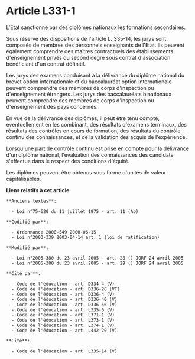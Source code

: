 # Article L331-1

L'Etat sanctionne par des diplômes nationaux les formations secondaires. 

Sous réserve des dispositions de l'article L. 335-14, les jurys sont composés de membres des personnels enseignants de
l'Etat. Ils peuvent également comprendre des maîtres contractuels des établissements d'enseignement privés du second degré
sous contrat d'association bénéficiant d'un contrat définitif. 

Les jurys des examens conduisant à la délivrance du diplôme national du brevet option internationale et du baccalauréat
option internationale peuvent comprendre des membres de corps d'inspection ou d'enseignement étrangers. Les jurys des
baccalauréats binationaux peuvent comprendre des membres de corps d'inspection ou d'enseignement des pays concernés. 

En vue de la délivrance des diplômes, il peut être tenu compte, éventuellement en les combinant, des résultats d'examens
terminaux, des résultats des contrôles en cours de formation, des résultats du contrôle continu des connaissances, et de la
validation des acquis de l'expérience. 

Lorsqu'une part de contrôle continu est prise en compte pour la délivrance d'un diplôme national, l'évaluation des
connaissances des candidats s'effectue dans le respect des conditions d'équité. 

Les diplômes peuvent être obtenus sous forme d'unités de valeur capitalisables.

**Liens relatifs à cet article**

	**Anciens textes**:

	  - Loi n°75-620 du 11 juillet 1975 - art. 11 (Ab)

	**Codifié par**:

	  - Ordonnance 2000-549 2000-06-15
	  - Loi n°2003-339 2003-04-14 art. 1 (loi de ratification)

	**Modifié par**:

	  - Loi n°2005-380 du 23 avril 2005 - art. 28 () JORF 24 avril 2005
	  - Loi n°2005-380 du 23 avril 2005 - art. 29 () JORF 24 avril 2005

	**Cité par**:

	  - Code de l'éducation - art. D334-4 (V)
	  - Code de l'éducation - art. D336-28 (VT)
	  - Code de l'éducation - art. D336-4 (V)
	  - Code de l'éducation - art. D336-40 (V)
	  - Code de l'éducation - art. D336-56 (V)
	  - Code de l'éducation - art. L335-6 (V)
	  - Code de l'éducation - art. L371-1 (V)
	  - Code de l'éducation - art. L373-1 (V)
	  - Code de l'éducation - art. L374-1 (V)
	  - Code de l'éducation - art. L442-20 (V)

	**Cite**:

	  - Code de l'éducation - art. L335-14 (V)
